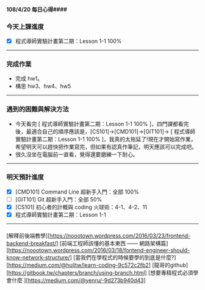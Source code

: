 #### 108/4/20 每日心得####
### 今天上課進度 ###
- [x] 程式導師實驗計畫第二期：Lesson 1-1 100%
----------------------------------------------
### 完成作業 ###
- 完成 hw1。 
- 構思 hw3、hw4、hw5
----------------------------------------------
### 遇到的困難與解決方法 ###
- 今天看完 [ 程式導師實驗計畫第二期：Lesson 1-1 100% ]，四門課都看完後，最適合自己的順序應該是，[CS101]->[CMD101]->[GIT101]-> [ 程式導師實驗計畫第二期：Lesson 1-1 100% ]，我真的太拖延了!現在才開始寫作業，希望明天可以趕快把作業寫完，但如果有認真作筆記，明天應該可以完成吧。
- 很久沒坐在電腦前一直看，覺得還要磨練一下耐心。
----------------------------------------------
### 明天預計進度 ###
- [x] [CMD101] Command Line 超新手入門：全部 100%
- [ ] [GIT101] Git 超新手入門：全部 50% 
- [x] [CS101] 初心者的計概與 coding 火球術：4-1、4-2、11
- [x] 程式導師實驗計畫第二期：Lesson 1-1
----------------------------------------------

####
[解釋前後端教學][https://noootown.wordpress.com/2016/03/23/frontend-backend-breakfast/]
[前端工程師該懂的基本東西 —— 網路架構篇][https://noootown.wordpress.com/2016/03/18/fontend-engineer-should-know-network-structure/]
[當我們在學程式的時候要學的到底是什麼?][https://medium.com/@hulitw/learn-coding-9c572c2fb2]
[龍哥的github][https://gitbook.tw/chapters/branch/using-branch.html]
[想要專精程式必須學會什麼 ][https://medium.com/@yenru/-9d273b940d43]
